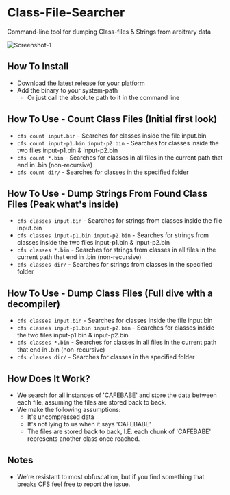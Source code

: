 # Class-File-Searcher
Command-line tool for dumping Class-files & Strings from arbitrary data

![Screenshot-1](./.github/screenshot-1.gif)

## How To Install
+ [Download the latest release for your platform](https://github.com/Konloch/Class-File-Searcher/releases/latest)
+ Add the binary to your system-path
  + Or just call the absolute path to it in the command line

## How To Use - Count Class Files (Initial first look)
+ `cfs count input.bin` - Searches for classes inside the file input.bin
+ `cfs count input-p1.bin input-p2.bin` - Searches for classes inside the two files input-p1.bin & input-p2.bin
+ `cfs count *.bin` - Searches for classes in all files in the current path that end in .bin (non-recursive)
+ `cfs count dir/` - Searches for classes in the specified folder

## How To Use - Dump Strings From Found Class Files (Peak what's inside)
+ `cfs classes input.bin` - Searches for strings from classes inside the file input.bin
+ `cfs classes input-p1.bin input-p2.bin` - Searches for strings from classes inside the two files input-p1.bin & input-p2.bin
+ `cfs classes *.bin` - Searches for strings from classes in all files in the current path that end in .bin (non-recursive)
+ `cfs classes dir/` - Searches for strings from classes in the specified folder

## How To Use - Dump Class Files (Full dive with a decompiler)
+ `cfs classes input.bin` - Searches for classes inside the file input.bin
+ `cfs classes input-p1.bin input-p2.bin` - Searches for classes inside the two files input-p1.bin & input-p2.bin
+ `cfs classes *.bin` - Searches for classes in all files in the current path that end in .bin (non-recursive)
+ `cfs classes dir/` - Searches for classes in the specified folder

## How Does It Work?
+ We search for all instances of 'CAFEBABE' and store the data between each file, assuming the files are stored back to back.
+ We make the following assumptions:
  + It's uncompressed data
  + It's not lying to us when it says 'CAFEBABE'
  + The files are stored back to back, I.E. each chunk of 'CAFEBABE' represents another class once reached.

## Notes
+ We're resistant to most obfuscation, but if you find something that breaks CFS feel free to report the issue.